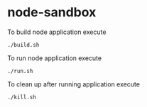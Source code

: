 # node-sandbox

To build node application execute
```
./build.sh
```

To run node application execute
```
./run.sh
```

To clean up after running application execute
```
./kill.sh
```

